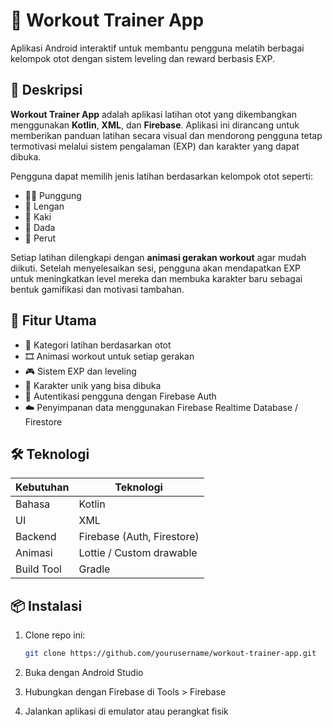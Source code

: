 # 💪 Workout Trainer App

Aplikasi Android interaktif untuk membantu pengguna melatih berbagai kelompok otot dengan sistem leveling dan reward berbasis EXP.

## 📱 Deskripsi

**Workout Trainer App** adalah aplikasi latihan otot yang dikembangkan menggunakan **Kotlin**, **XML**, dan **Firebase**. Aplikasi ini dirancang untuk memberikan panduan latihan secara visual dan mendorong pengguna tetap termotivasi melalui sistem pengalaman (EXP) dan karakter yang dapat dibuka.

Pengguna dapat memilih jenis latihan berdasarkan kelompok otot seperti:
- 🏋️‍♂️ Punggung
- 💪 Lengan
- 🦵 Kaki
- 🧍 Dada
- 🤸 Perut

Setiap latihan dilengkapi dengan **animasi gerakan workout** agar mudah diikuti. Setelah menyelesaikan sesi, pengguna akan mendapatkan EXP untuk meningkatkan level mereka dan membuka karakter baru sebagai bentuk gamifikasi dan motivasi tambahan.

## 🚀 Fitur Utama

- 📂 Kategori latihan berdasarkan otot
- 🎞️ Animasi workout untuk setiap gerakan
- 🎮 Sistem EXP dan leveling
- 🧍 Karakter unik yang bisa dibuka
- 🔐 Autentikasi pengguna dengan Firebase Auth
- ☁️ Penyimpanan data menggunakan Firebase Realtime Database / Firestore

## 🛠️ Teknologi

| Kebutuhan      | Teknologi                      |
|----------------|-------------------------------|
| Bahasa         | Kotlin                         |
| UI             | XML                            |
| Backend        | Firebase (Auth, Firestore)     |
| Animasi        | Lottie / Custom drawable       |
| Build Tool     | Gradle                         |

## 📦 Instalasi

1. Clone repo ini:
   ```bash
   git clone https://github.com/yourusername/workout-trainer-app.git
   
2. Buka dengan Android Studio

3. Hubungkan dengan Firebase di Tools > Firebase

4. Jalankan aplikasi di emulator atau perangkat fisik
